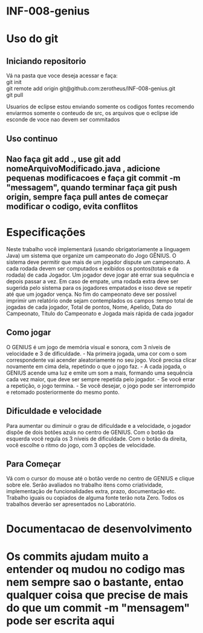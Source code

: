 # INF-008-genius

<H1>Uso do git</H1>

<H2>Iniciando repositorio</H2>

<p>Vá na pasta que voce deseja acessar e faça:<br>
git init<br>
git remote add origin git@github.com:zerotheus/INF-008-genius.git<br>
git pull
</p>

<p>Usuarios de eclipse estou enviando somente os codigos fontes recomendo enviarmos somente o conteudo de src, os arquivos que o eclipse ide esconde de voce nao devem ser commitados</p>

<H2>Uso continuo<H2>

<p>Nao faça git add ., use git add nomeArquivoModificado.java , adicione pequenas modificacoes e faça git commit -m "messagem", quando terminar faça git push origin, sempre faça pull antes de começar modificar o codigo, evita conflitos</p>

<H1>Especificações</H1>

<p>Neste trabalho você implementará (usando obrigatoriamente a linguagem Java) um sistema que organize um
campeonato do Jogo GÊNIUS. O sistema deve permitir que mais de um jogador dispute um campeonato. A
cada rodada devem ser computados e exibidos os pontos(totais e da rodada) de cada Jogador. Um jogador
deve jogar até errar sua sequência e depois passar a vez. Em caso de empate, uma rodada extra deve ser
sugerida pelo sistema para os jogadores empatados e isso deve se repetir até que um jogador vença. No fim
do campeonato deve ser possível imprimir um relatório onde sejam contemplados os campos :tempo total de
jogadas de cada jogador, Total de pontos, Nome, Apelido, Data do Campeonato, Título do Campeonato e
Jogada mais rápida de cada jogador</p>

<H2>Como jogar</H2>

<p>O GENIUS é um jogo de memória visual e sonora, com 3 níveis de velocidade e 3 de dificuldade.
- Na primeira jogada, uma cor com o som correspondente vai acender aleatoriamente no seu jogo. Você
precisa clicar novamente em cima dela, repetindo o que o jogo faz.
- A cada jogada, o GENIUS acende uma luz e emite um som a mais, formando uma sequência cada vez maior,
que deve ser sempre repetida pelo jogador.
- Se você errar a repetição, o jogo termina.
- Se você desejar, o jogo pode ser interrompido e retomado posteriormente do mesmo ponto.</p>

<H2>Dificuldade e velocidade</H2>

<p>Para aumentar ou diminuir o grau de dificuldade e a velocidade, o jogador dispõe de dois botões azuis no
centro de GENIUS.
Com o botão da esquerda você regula os 3 níveis de dificuldade. Com o botão da direita, você escolhe o
ritmo do jogo, com 3 opções de velocidade.</p>

<H2>Para Começar</H2>

<p>Vá com o cursor do mouse até o botão verde no centro de GENIUS e clique sobre ele.
Serão avaliados no trabalho itens como criatividade, implementação de funcionalidades extra, prazo,
documentação etc. Trabalho iguais ou copiados de alguma fonte terão nota Zero. Todos os trabalhos
deverão ser apresentados no Laboratório.</p>

<H1>Documentacao de desenvolvimento<H1>
<p>Os commits ajudam muito a entender oq mudou no codigo mas nem sempre sao o bastante, entao qualquer coisa que precise de mais do que um commit -m "mensagem" pode ser escrita aqui</p>